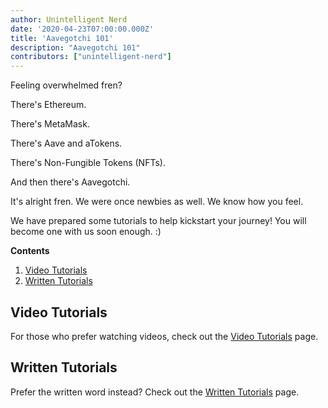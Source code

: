 ```yaml
---
author: Unintelligent Nerd
date: '2020-04-23T07:00:00.000Z'
title: 'Aavegotchi 101'
description: "Aavegotchi 101"
contributors: ["unintelligent-nerd"]
---
```


Feeling overwhelmed fren? 

There's Ethereum.

There's MetaMask.

There's Aave and aTokens.

There's Non-Fungible Tokens (NFTs).

And then there's Aavegotchi.

It's alright fren. We were once newbies as well. We know how you feel.

We have prepared some tutorials to help kickstart your journey! You will become one with us soon enough. :)

<div class="contentsBox">

**Contents**

<ol>
<li><a href=#video-tutorials>Video Tutorials</a></li>
<li><a href=#written-tutorials>Written Tutorials</a></li>
</ol>

</div>

## Video Tutorials

For those who prefer watching videos, check out the [Video Tutorials](/video-tutorials) page. 

## Written Tutorials
Prefer the written word instead? Check out the [Written Tutorials](/written-tutorials) page.